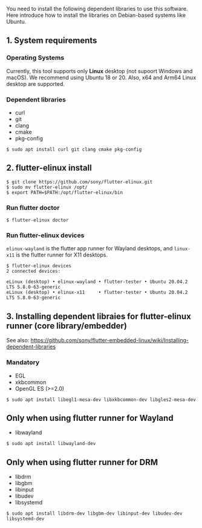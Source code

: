 You need to install the following dependent libraries to use this software. Here introduce how to install the libraries on Debian-based systems like Ubuntu.

## 1. System requirements
### Operating Systems
Currently, this tool supports only **Linux** desktop (not supoort Windows and macOS). We recommend using Ubuntu 18 or 20. Also, x64 and Arm64 Linux desktop are supported.

### Dependent libraries
- curl
- git
- clang
- cmake
- pkg-config

```Shell
$ sudo apt install curl git clang cmake pkg-config
```

## 2. flutter-elinux install
```Shell
$ git clone https://github.com/sony/flutter-elinux.git
$ sudo mv flutter-elinux /opt/
$ export PATH=$PATH:/opt/flutter-elinux/bin
```

### Run flutter doctor
```Shell
$ flutter-elinux doctor
```

### Run flutter-elinux devices
`elinux-wayland` is the flutter app runner for Wayland desktops, and `linux-x11` is the flutter runner for X11 desktops.

```Shell
$ flutter-elinux devices
2 connected devices:

eLinux (desktop) • elinux-wayland • flutter-tester • Ubuntu 20.04.2 LTS 5.8.0-63-generic
eLinux (desktop) • elinux-x11     • flutter-tester • Ubuntu 20.04.2 LTS 5.8.0-63-generic
```

## 3. Installing dependent libraies for flutter-elinux runner (core library/embedder)
See also: https://github.com/sony/flutter-embedded-linux/wiki/Installing-dependent-libraries

### Mandatory
- EGL
- xkbcommon
- OpenGL ES (>=2.0)

```Shell
$ sudo apt install libegl1-mesa-dev libxkbcommon-dev libgles2-mesa-dev
```

## Only when using flutter runner for Wayland
- libwayland

```Shell
$ sudo apt install libwayland-dev
```

## Only when using flutter runner for DRM
- libdrm
- libgbm
- libinput
- libudev
- libsystemd

```Shell
$ sudo apt install libdrm-dev libgbm-dev libinput-dev libudev-dev libsystemd-dev
```